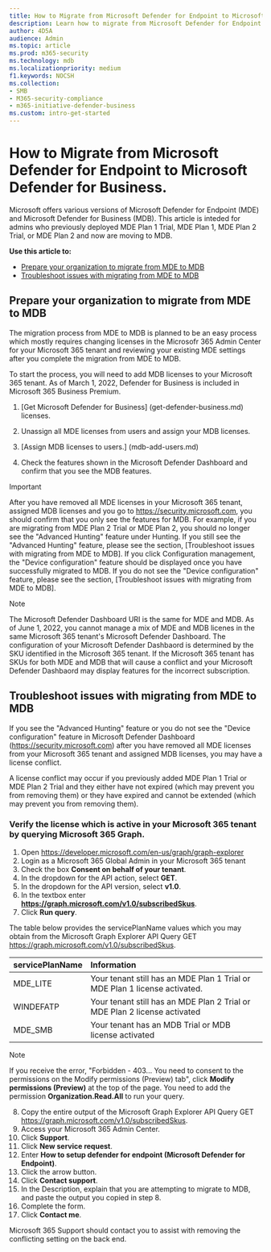 ```yaml
---
title: How to Migrate from Microsoft Defender for Endpoint to Microsoft Defender for Business.
description: Learn how to migrate from Microsoft Defender for Endpoint Plan 1 or Microsoft Defender for Endpoint Plan 2 to Microsoft Defender for Business.
author: 4D5A
audience: Admin
ms.topic: article
ms.prod: m365-security
ms.technology: mdb
ms.localizationpriority: medium
f1.keywords: NOCSH 
ms.collection: 
- SMB
- M365-security-compliance
- m365-initiative-defender-business
ms.custom: intro-get-started
---
```


# How to Migrate from Microsoft Defender for Endpoint to Microsoft Defender for Business.

Microsoft offers various versions of Microsoft Defender for Endpoint (MDE) and Microsoft Defender for Business (MDB). This article is inteded for admins who previously deployed MDE Plan 1 Trial, MDE Plan 1, MDE Plan 2 Trial, or MDE Plan 2 and now are moving to MDB.

**Use this article to:**
- [Prepare your organization to migrate from MDE to MDB](#prepare-your-organization-to-migrate-from-mde-to-mdb)
- [Troubleshoot issues with migrating from MDE to MDB](#troubleshoot-issues-with-migrating-from-mde-to-mdb)

## Prepare your organization to migrate from MDE to MDB

The migration process from MDE to MDB is planned to be an easy process which mostly requires changing licenses in the Microsofr 365 Admin Center for your Microsoft 365 tenant and reviewing your existing MDE settings after you complete the migration from MDE to MDB.

To start the process, you will need to add MDB licenses to your Microsoft 365 tenant. As of March 1, 2022, Defender for Business is included in Microsoft 365 Business Premium.

1. [Get Microsoft Defender for Business] (get-defender-business.md) licenses.

2. Unassign all MDE licenses from users and assign your MDB licenses.

2. [Assign MDB licenses to users.] (mdb-add-users.md)

3. Check the features shown in the Microsoft Defender Dashboard and confirm that you see the MDB features.

> [!IMPORTANT]
> After you have removed all MDE licenses in your Microsoft 365 tenant, assigned MDB licenses and you go to https://security.microsoft.com, you should confirm that you only see the features for MDB.
> For example, if you are migrating from MDE Plan 2 Trial or MDE Plan 2, you should no longer see the "Advanced Hunting" feature under Hunting. If you still see the "Advanced Hunting" feature, please see the section, [Troubleshoot issues with migrating from MDE to MDB].
> If you click Configuration management, the "Device configuration" feature should be displayed once you have successfully migrated to MDB. If you do not see the "Device configuration" feature, please see the section, [Troubleshoot issues with migrating from MDE to MDB].
>

> [!NOTE]
> The Microsoft Defender Dashboard URI is the same for MDE and MDB. As of June 1, 2022, you cannot manage a mix of MDE and MDB licenes in the same Microsoft 365 tenant's Microsoft Defender Dashboard. The configuration of your Microsoft Defender Dashbaord is determined by the SKU identified in the Microsoft 365 tenant. If the Microsoft 365 tenant has SKUs for both MDE and MDB that will cause a conflict and your Microsoft Defender Dashbaord may display features for the incorrect subscription.
>

## Troubleshoot issues with migrating from MDE to MDB

If you see the "Advanced Hunting" feature or you do not see the "Device configuration" feature in Microsoft Defender Dashboard (https://security.microsoft.com) after you have removed all MDE licenses from your Microsoft 365 tenant and assigned MDB licenses, you may have a license conflict.

A license conflict may occur if you previously added MDE Plan 1 Trial or MDE Plan 2 Trial and they either have not expired (which may prevent you from removing them) or they have expired and cannot be extended (which may prevent you from removing them).

### Verify the license which is active in your Microsoft 365 tenant by querying Microsoft 365 Graph.

1. Open https://developer.microsoft.com/en-us/graph/graph-explorer 
2. Login as a Microsoft 365 Global Admin in your Microsoft 365 tenant
3. Check the box **Consent on behalf of your tenant**.
4. In the dropdown for the API action, select **GET**.
5. In the dropdown for the API version, select **v1.0**.
6. In the textbox enter **https://graph.microsoft.com/v1.0/subscribedSkus**.
7. Click **Run query**.

The table below provides the servicePlanName values which you may obtain from the Microsoft Graph Explorer API Query GET https://graph.microsoft.com/v1.0/subscribedSkus.

   | servicePlanName | Information |
   |:---|:---|
   | MDE_LITE | Your tenant still has an MDE Plan 1 Trial or MDE Plan 1 license activated. |
   | WINDEFATP | Your tenant still has an MDE Plan 2 Trial or MDE Plan 2 license activated |
   | MDE_SMB | Your tenant has an MDB Trial or MDB license activated |

>[!NOTE]
> If you receive the error, "Forbidden - 403... You need to consent to the permissions on the Modify permissions (Preview) tab", click **Modify permissions (Preview)** at the top of the page. You need to add the permission **Organization.Read.All** to run your query.
>

8. Copy the entire output of the Microsoft Graph Explorer API Query GET https://graph.microsoft.com/v1.0/subscribedSkus.
9. Access your Microsoft 365 Admin Center.
10. Click **Support**.
11. Click **New service request**.
12. Enter **How to setup defender for endpoint (Microsoft Defender for Endpoint)**.
13. Click the arrow button.
14. Click **Contact support**.
15. In the Description, explain that you are attempting to migrate to MDB, and paste the output you copied in step 8.
16. Complete the form.
17. Click **Contact me**.

Microsoft 365 Support should contact you to assist with removing the conflicting setting on the back end.